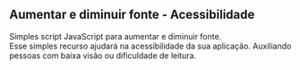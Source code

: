 ## Aumentar e diminuir fonte - Acessibilidade ##

Simples script JavaScript para aumentar e diminuir fonte.  
Esse simples recurso ajudará na acessibilidade da sua aplicação. Auxiliando pessoas com baixa visão ou dificuldade de leitura.